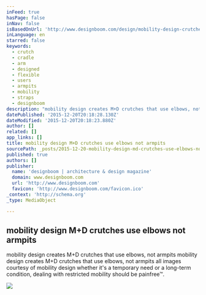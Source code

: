 ```yaml
---
inFeed: true
hasPage: false
inNav: false
isBasedOnUrl: 'http://www.designboom.com/design/mobility-design-crutches-12-19-2015/?utm_content=bufferc72d9&utm_medium=social&utm_source=facebook.com&utm_campaign=buffer'
inLanguage: en
starred: false
keywords:
  - crutch
  - cradle
  - arm
  - designed
  - flexible
  - users
  - armpits
  - mobility
  - straps
  - designboom
description: "mobility design creates M+D crutches that use elbows, not armpits mobility design creates M+D crutches that use elbows, not armpits all images courtesy of mobility design whether it's a temporary need or a long-term condition, dealing with restricted mobility should be painfree™."
datePublished: '2015-12-20T20:18:28.130Z'
dateModified: '2015-12-20T20:18:23.880Z'
author: []
related: []
app_links: []
title: mobility design M+D crutches use elbows not armpits
sourcePath: _posts/2015-12-20-mobility-design-md-crutches-use-elbows-not-armpits.md
published: true
authors: []
publisher:
  name: 'designboom | architecture & design magazine'
  domain: www.designboom.com
  url: 'http://www.designboom.com'
  favicon: 'http://www.designboom.com/favicon.ico'
_context: 'http://schema.org'
_type: MediaObject

---
```

<article style=""><h1>mobility design M+D crutches use elbows not armpits</h1><p>mobility design creates M+D crutches that use elbows, not armpits mobility design creates M+D crutches that use elbows, not armpits all images courtesy of mobility design whether it's a temporary need or a long-term condition, dealing with restricted mobility should be painfree™.</p><img src="https://s3-us-west-2.amazonaws.com/the-grid-img/p/0f4d0afef6a2af4c38389fe3ba07432b5fbfb1ee.jpg" /></article>